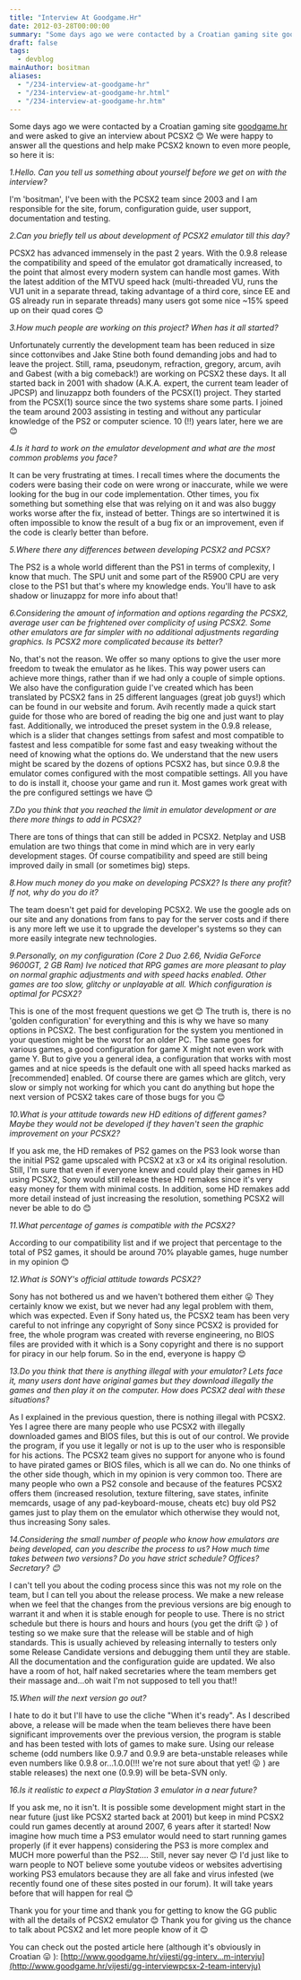 ```yaml
---
title: "Interview At Goodgame.Hr"
date: 2012-03-28T00:00:00
summary: "Some days ago we were contacted by a Croatian gaming site goodgame.hr and were asked to give an interview about PCSX2"
draft: false
tags:
  - devblog
mainAuthor: bositman
aliases:
  - "/234-interview-at-goodgame-hr"
  - "/234-interview-at-goodgame-hr.html"
  - "/234-interview-at-goodgame-hr.htm"
---
```



Some days ago we were contacted by a Croatian gaming site
[goodgame.hr](http://www.goodgame.hr) and were asked to give an
interview about PCSX2
😊 We were happy to answer all the questions and
help make PCSX2 known to even more people, so here it is:

*1.Hello. Can you tell us something about yourself before we get on with
the interview?*

I'm 'bositman', I've been with the PCSX2 team since 2003 and I am
responsible for the site, forum, configuration guide, user support,
documentation and testing.


*2.Can you briefly tell us about development of PCSX2 emulator till this
day?*

PCSX2 has advanced immensely in the past 2 years. With the 0.9.8 release
the compatibility and speed of the emulator got dramatically increased,
to the point that almost every modern system can handle most games. With
the latest addition of the MTVU speed hack (multi-threaded VU, runs the
VU1 unit in a separate thread, taking advantage of a third core, since
EE and GS already run in separate threads) many users got some nice
~15% speed up on their quad cores
😊


*3.How much people are working on this project? When has it all
started?*

Unfortunately currently the development team has been reduced in size
since cottonvibes and Jake Stine both found demanding jobs and had to
leave the project. Still, rama, pseudonym, refraction, gregory, arcum,
avih and Gabest (with a big comeback!) are working on PCSX2 these days.
It all started back in 2001 with shadow (A.K.A. expert, the current team
leader of JPCSP) and linuzappz both founders of the PCSX(1) project.
They started from the PCSX(1) source since the two systems share some
parts. I joined the team around 2003 assisting in testing and without
any particular knowledge of the PS2 or computer science. 10 (!!) years
later, here we are
😊

*4.Is it hard to work on the emulator development and what are the most
common problems you face?*

It can be very frustrating at times. I recall times where the documents
the coders were basing their code on were wrong or inaccurate, while we
were looking for the bug in our code implementation. Other times, you
fix something but something else that was relying on it and was also
buggy works worse after the fix, instead of better.
Things are so intertwined it is often impossible to know the result of a
bug fix or an improvement, even if the code is clearly better than
before.

*5.Where there any differences between developing PCSX2 and PCSX?*

The PS2 is a whole world different than the PS1 in terms of complexity,
I know that much. The SPU unit and some part of the R5900 CPU are very
close to the PS1 but that's where my knowledge ends. You'll have to
ask shadow or linuzappz for more info about that!

*6.Considering the amount of information and options regarding the
PCSX2, average user can be frightened over complicity of using PCSX2.
Some other emulators are far simpler with no additional adjustments
regarding graphics. Is PCSX2 more complicated because its better?*

No, that's not the reason. We offer so many options to give the user
more freedom to tweak the emulator as he likes. This way power users can
achieve more things, rather than if we had only a couple of simple
options.
We also have the configuration guide I've created which has been
translated by PCSX2 fans in 25 different languages (great job guys!)
which can be found in our website and forum. Avih recently made a quick
start guide for those who are bored of reading the big one and just want
to play fast.
Additionally, we introduced the preset system in the 0.9.8 release,
which is a slider that changes settings from safest and most compatible
to fastest and less compatible for some fast and easy tweaking without
the need of knowing what the options do.
We understand that the new users might be scared by the dozens of
options PCSX2 has, but since 0.9.8 the emulator comes configured with
the most compatible settings. All you have to do is install it, choose
your game and run it. Most games work great with the pre configured
settings we have
😊

*7.Do you think that you reached the limit in emulator development or
are there more things to add in PCSX2?*

There are tons of things that can still be added in PCSX2. Netplay and
USB emulation are two things that come in mind which are in very early
development stages. Of course compatibility and speed are still being
improved daily in small (or sometimes big) steps.

*8.How much money do you make on developing PCSX2? Is there any profit?
If not, why do you do it?*

The team doesn't get paid for developing PCSX2. We use the google ads
on our site and any donations from fans to pay for the server costs and
if there is any more left we use it to upgrade the developer's systems
so they can more easily integrate new technologies.

*9.Personally, on my configuration (Core 2 Duo 2.66, Nvidia GeForce
9600GT, 2 GB Ram) Ive noticed that RPG games are more pleasant to play
on normal graphic adjustments and with speed hacks enabled. Other games
are too slow, glitchy or unplayable at all. Which configuration is
optimal for PCSX2?*

This is one of the most frequent questions we get
😊 The truth is, there is no 'golden
configuration' for everything and this is why we have so many options
in PCSX2. The best configuration for the system you mentioned in your
question might be the worst for an older PC. The same goes for various
games, a good configuration for game X might not even work with game Y.
But to give you a general idea, a configuration that works with most
games and at nice speeds is the default one with all speed hacks marked
as [recommended] enabled. Of course there are games which are glitch,
very slow or simply not working for which you cant do anything but hope
the next version of PCSX2 takes care of those bugs for you
😊

*10.What is your attitude towards new HD editions of different games?
Maybe they would not be developed if they haven't seen the graphic
improvement on your PCSX2?*

If you ask me, the HD remakes of PS2 games on the PS3 look worse than
the initial PS2 game upscaled with PCSX2 at x3 or x4 its original
resolution. Still, I'm sure that even if everyone knew and could play
their games in HD using PCSX2, Sony would still release these HD remakes
since it's very easy money for them with minimal costs.
In addition, some HD remakes add more detail instead of just increasing
the resolution, something PCSX2 will never be able to do
😊

*11.What percentage of games is compatible with the PCSX2?*

According to our compatibility list and if we project that percentage to
the total of PS2 games, it should be around 70% playable games, huge
number in my opinion
😊

*12.What is SONY's official attitude towards PCSX2?*

Sony has not bothered us and we haven't bothered them either
😛 They certainly know we exist, but we never had
any legal problem with them, which was expected.
Even if Sony hated us, the PCSX2 team has been very careful to not
infringe any copyright of Sony since PCSX2 is provided for free, the
whole program was created with reverse engineering, no BIOS files are
provided with it which is a Sony copyright and there is no support for
piracy in our help forum.
So in the end, everyone is happy
😊

*13.Do you think that there is anything illegal with your emulator? Lets
face it, many users dont have original games but they download illegally
the games and then play it on the computer. How does PCSX2 deal with
these situations?*

As I explained in the previous question, there is nothing illegal with
PCSX2. Yes I agree there are many people who use PCSX2 with illegally
downloaded games and BIOS files, but this is out of our control. We
provide the program, if you use it legally or not is up to the user who
is responsible for his actions. The PCSX2 team gives no support for
anyone who is found to have pirated games or BIOS files, which is all we
can do.
No one thinks of the other side though, which in my opinion is very
common too. There are many people who own a PS2 console and because of
the features PCSX2 offers them (increased resolution, texture filtering,
save states, infinite memcards, usage of any pad-keyboard-mouse, cheats
etc) buy old PS2 games just to play them on the emulator which otherwise
they would not, thus increasing Sony sales.

*14.Considering the small number of people who know how emulators are
being developed, can you describe the process to us? How much time takes
between two versions? Do you have strict schedule? Offices? Secretary?
😊*

I can't tell you about the coding process since this was not my role on
the team, but I can tell you about the release process. We make a new
release when we feel that the changes from the previous versions are big
enough to warrant it and when it is stable enough for people to use.
There is no strict schedule but there is hours and hours and hours (you
get the drift
😛 ) of testing so we make sure that the release
will be stable and of high standards. This is usually achieved by
releasing internally to testers only some Release Candidate versions and
debugging them until they are stable. All the documentation and the
configuration guide are updated. We also have a room of hot, half naked
secretaries where the team members get their massage and...oh wait I'm
not supposed to tell you that!!

*15.When will the next version go out?*

I hate to do it but I'll have to use the cliche "When it's ready".
As I described above, a release will be made when the team believes
there have been significant improvements over the previous version, the
program is stable and has been tested with lots of games to make sure.
Using our release scheme (odd numbers like 0.9.7 and 0.9.9 are
beta-unstable releases while even numbers like 0.9.8 or...1.0.0(!!!
we're not sure about that yet!
😛 ) are stable releases) the next one (0.9.9) will
be beta-SVN only.

*16.Is it realistic to expect a PlayStation 3 emulator in a near
future?*

If you ask me, no it isn't. It is possible some development might start
in the near future (just like PCSX2 started back at 2001) but keep in
mind PCSX2 could run games decently at around 2007, 6 years after it
started! Now imagine how much time a PS3 emulator would need to start
running games properly (if it ever happens) considering the PS3 is more
complex and MUCH more powerful than the PS2....
Still, never say never
😊 I'd just like to warn people to NOT believe
some youtube videos or websites advertising working PS3 emulators
because they are all fake and virus infested (we recently found one of
these sites posted in our forum). It will take years before that will
happen for real
😊

Thank you for your time and thank you for getting to know the GG public
with all the details of PCSX2 emulator
😊
Thank you for giving us the chance to talk about PCSX2 and let more
people know of it
😊

You can check out the posted article here (although it's obviously in
Croatian
😛 ):
[http://www.goodgame.hr/vijesti/gg-interv...m-intervju](http://www.goodgame.hr/vijesti/gg-interviewpcsx-2-team-intervju)
